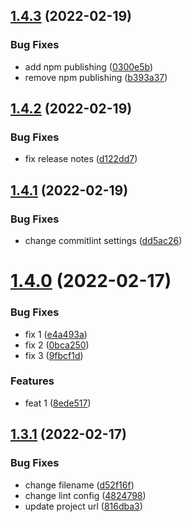 ## [1.4.3](https://github.com/upikoth/library-example/compare/v1.4.2...v1.4.3) (2022-02-19)


### Bug Fixes

* add npm publishing ([0300e5b](https://github.com/upikoth/library-example/commit/0300e5bd50e43d1cab4431a02cc4420a1f55dc19))
* remove npm publishing ([b393a37](https://github.com/upikoth/library-example/commit/b393a37d9c5ddf1c3c27f931f586fe81719307a8))

## [1.4.2](https://github.com/upikoth/library-example/compare/v1.4.1...v1.4.2) (2022-02-19)


### Bug Fixes

* fix release notes ([d122dd7](https://github.com/upikoth/library-example/commit/d122dd747af85eab3788a98e1936d32b2a08120c))

## [1.4.1](https://github.com/upikoth/library-example/compare/v1.4.0...v1.4.1) (2022-02-19)


### Bug Fixes

* change commitlint settings ([dd5ac26](https://github.com/upikoth/library-example/commit/dd5ac262dbb8f5c21ac1ed59123462891939312e))

# [1.4.0](https://github.com/upikoth/library-example/compare/v1.3.1...v1.4.0) (2022-02-17)


### Bug Fixes

* fix 1 ([e4a493a](https://github.com/upikoth/library-example/commit/e4a493a3ab614b443b76c5d243f99e848c634d6a))
* fix 2 ([0bca250](https://github.com/upikoth/library-example/commit/0bca2503c3744f7f7e031f806b69fc870e7dd2f9))
* fix 3 ([9fbcf1d](https://github.com/upikoth/library-example/commit/9fbcf1d9d9e03437717f9e1aebc430a292aade40))


### Features

* feat 1 ([8ede517](https://github.com/upikoth/library-example/commit/8ede517d5cd33c3b9f90058248a441369c7e7aa0))

## [1.3.1](https://github.com/upikoth/library-example/compare/v1.3.0...v1.3.1) (2022-02-17)


### Bug Fixes

* change filename ([d52f16f](https://github.com/upikoth/library-example/commit/d52f16fdb173d33bdd9a2cf984d78d96c3dbe37c))
* change lint config ([4824798](https://github.com/upikoth/library-example/commit/4824798dd192e6b61520e7b64398b33f269e48de))
* update project url ([816dba3](https://github.com/upikoth/library-example/commit/816dba3ed7fef9c6355cb56f74cbe6f9c49ae9b9))
